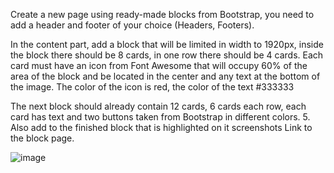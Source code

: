 Create a new page using ready-made blocks from Bootstrap, you need to add a header and footer of your choice (Headers, Footers).

 In the content part, add a block that will be limited in width to 1920px, inside the block there should be 8 cards, in one row there should be 4 cards. Each card must have an icon from Font Awesome that will occupy 60% of the 
area of ​​the block and be located in the center and any text at the bottom of the image. The color of the icon is red, the color of the text #333333

 The next block should already contain 12 cards, 6 cards each row, each card has text and two buttons taken from Bootstrap in different colors. 5. Also add to the finished block that is highlighted on it
screenshots Link to the block page.

![image](https://github.com/user-attachments/assets/4629ecfb-6dbf-438b-be1d-4b9a489b7e00)
